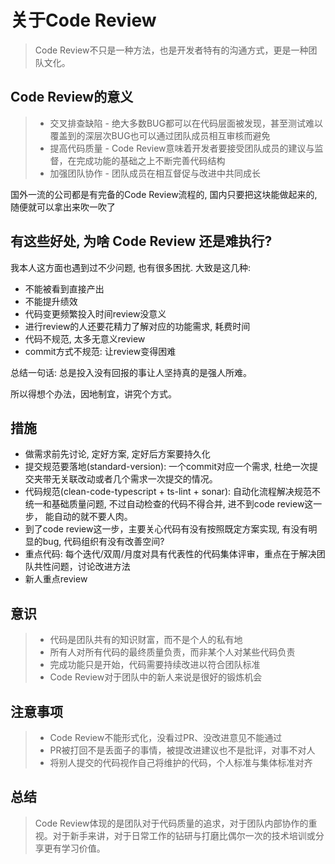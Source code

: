 # 关于Code Review

> Code Review不只是一种方法，也是开发者特有的沟通方式，更是一种团队文化。

## Code Review的意义

 >- 交叉排查缺陷 - 绝大多数BUG都可以在代码层面被发现，甚至测试难以覆盖到的深层次BUG也可以通过团队成员相互审核而避免
 >- 提高代码质量 - Code Review意味着开发者要接受团队成员的建议与监督，在完成功能的基础之上不断完善代码结构
 >- 加强团队协作 - 团队成员在相互督促与改进中共同成长

国外一流的公司都是有完备的Code Review流程的, 国内只要把这块能做起来的, 随便就可以拿出来吹一吹了

## 有这些好处, 为啥 Code Review 还是难执行?

我本人这方面也遇到过不少问题, 也有很多困扰.
大致是这几种:

- 不能被看到直接产出
- 不能提升绩效
- 代码变更频繁投入时间review没意义
- 进行review的人还要花精力了解对应的功能需求, 耗费时间
- 代码不规范, 太多无意义review
- commit方式不规范: 让review变得困难

总结一句话: 总是投入没有回报的事让人坚持真的是强人所难。

所以得想个办法，因地制宜，讲究个方式。

## 措施

- 做需求前先讨论, 定好方案, 定好后方案要持久化
- 提交规范要落地(standard-version): 一个commit对应一个需求, 杜绝一次提交夹带无关联改动或者几个需求一次提交的情况。
- 代码规范(clean-code-typescript + ts-lint + sonar): 自动化流程解决规范不统一和基础质量问题, 不过自动检查的代码不得合并, 进不到code review这一步， 能自动的就不要人肉。
- 到了code review这一步，主要关心代码有没有按照既定方案实现, 有没有明显的bug, 代码组织有没有改善空间?
- 重点代码: 每个迭代/双周/月度对具有代表性的代码集体评审，重点在于解决团队共性问题，讨论改进方法
- 新人重点review
  
## 意识

>- 代码是团队共有的知识财富，而不是个人的私有地
>- 所有人对所有代码的最终质量负责，而非某个人对某些代码负责
>- 完成功能只是开始，代码需要持续改进以符合团队标准
>- Code Review对于团队中的新人来说是很好的锻炼机会

## 注意事项

>- Code Review不能形式化，没看过PR、没改进意见不能通过
>- PR被打回不是丢面子的事情，被提改进建议也不是批评，对事不对人
>- 将别人提交的代码视作自己将维护的代码，个人标准与集体标准对齐

## 总结

> Code Review体现的是团队对于代码质量的追求，对于团队内部协作的重视。对于新手来讲，对于日常工作的钻研与打磨比偶尔一次的技术培训或分享更有学习价值。
